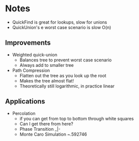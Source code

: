 # Notes

* QuickFind is great for lookups, slow for unions
* QuickUnion's e worst case scenario is slow O(n)

## Improvements

* Weighted quick-union 
  * Balances tree to prevent worst case scenario
  * Always add to smaller tree
* Path Compression
  * Flatten out the tree as you look up the root
  * Makes the tree almost flat!
  * Theoretically still logarithmic, in practice linear

## Applications

* Percolation
  * if you can get from top to bottom through white squares
  * Can I get there from here?
  * Phase Transition _|-
  * Monte Caro Simulation ~.592746
